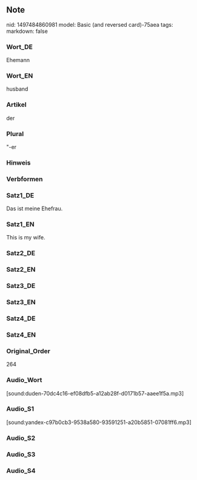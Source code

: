 ## Note
nid: 1497484860981
model: Basic (and reversed card)-75aea
tags: 
markdown: false

### Wort_DE
Ehemann

### Wort_EN
husband

### Artikel
der

### Plural
"-er

### Hinweis


### Verbformen


### Satz1_DE
Das ist meine Ehefrau.

### Satz1_EN
This is my wife.

### Satz2_DE


### Satz2_EN


### Satz3_DE


### Satz3_EN


### Satz4_DE


### Satz4_EN


### Original_Order
264

### Audio_Wort
[sound:duden-70dc4c16-ef08dfb5-a12ab28f-d0171b57-aaee1f5a.mp3]

### Audio_S1
[sound:yandex-c97b0cb3-9538a580-93591251-a20b5851-07081ff6.mp3]

### Audio_S2


### Audio_S3


### Audio_S4

